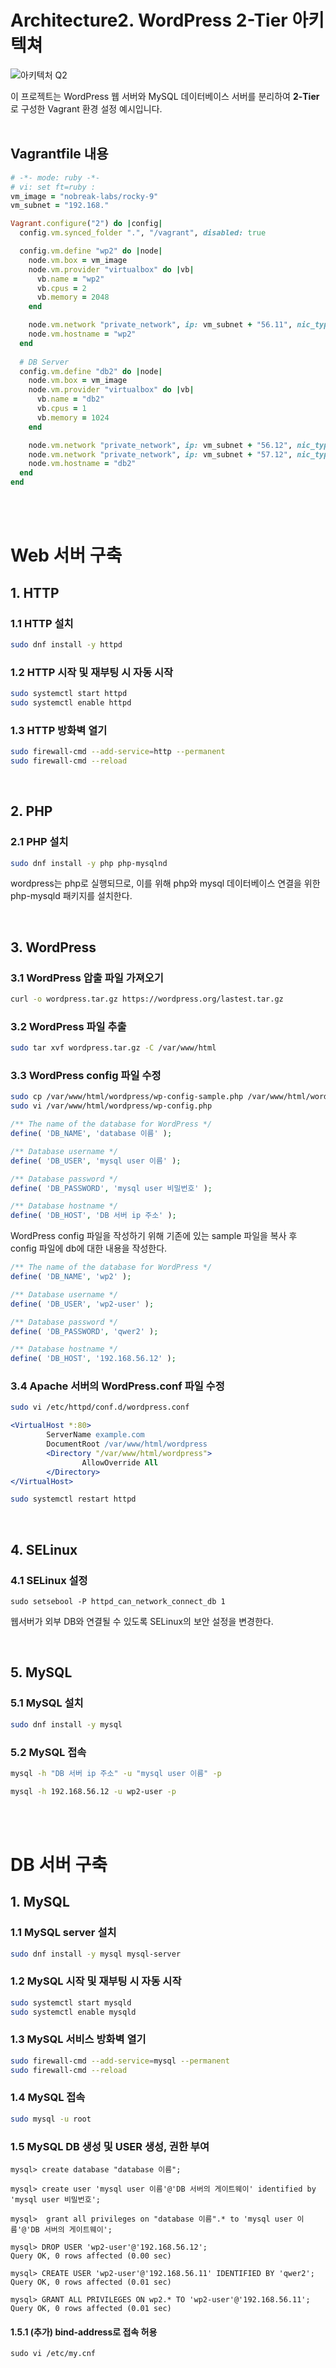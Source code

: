 # Architecture2. WordPress 2-Tier 아키텍쳐
![아키텍처 Q2](https://github.com/user-attachments/assets/6a9b795d-f849-4fcf-a43e-82a65c5ef22d)

이 프로젝트는 WordPress 웹 서버와 MySQL 데이터베이스 서버를 분리하여
**2-Tier**로 구성한 Vagrant 환경 설정 예시입니다. 
<br><br>
## Vagrantfile 내용
```ruby
# -*- mode: ruby -*-
# vi: set ft=ruby :
vm_image = "nobreak-labs/rocky-9"
vm_subnet = "192.168."

Vagrant.configure("2") do |config|
  config.vm.synced_folder ".", "/vagrant", disabled: true

  config.vm.define "wp2" do |node|
    node.vm.box = vm_image
    node.vm.provider "virtualbox" do |vb|
      vb.name = "wp2"
      vb.cpus = 2
      vb.memory = 2048
    end

    node.vm.network "private_network", ip: vm_subnet + "56.11", nic_type: "virtio"
    node.vm.hostname = "wp2"
  end
  
  # DB Server
  config.vm.define "db2" do |node|
    node.vm.box = vm_image
    node.vm.provider "virtualbox" do |vb|
      vb.name = "db2"
      vb.cpus = 1
      vb.memory = 1024
    end

    node.vm.network "private_network", ip: vm_subnet + "56.12", nic_type: "virtio"
    node.vm.network "private_network", ip: vm_subnet + "57.12", nic_type: "virtio"
    node.vm.hostname = "db2"
  end
end
```
<br><br>

# Web 서버 구축


## 1. HTTP

### 1.1 HTTP 설치

```bash
sudo dnf install -y httpd
```
### 1.2 HTTP 시작 및 재부팅 시 자동 시작
```bash
sudo systemctl start httpd
sudo systemctl enable httpd
```
### 1.3 HTTP 방화벽 열기
```bash
sudo firewall-cmd --add-service=http --permanent
sudo firewall-cmd --reload
```
<br>

## 2. PHP

### 2.1 PHP 설치
```bash
sudo dnf install -y php php-mysqlnd
```

wordpress는 php로 실행되므로, 이를 위해 php와 mysql 데이터베이스 연결을 위한 php-mysqld 패키지를 설치한다.

<br>


## 3. WordPress

### 3.1 WordPress 압출 파일 가져오기
```bash
curl -o wordpress.tar.gz https://wordpress.org/lastest.tar.gz
```
### 3.2 WordPress 파일 추출
```bash
sudo tar xvf wordpress.tar.gz -C /var/www/html
```
### 3.3 WordPress config 파일 수정
```bash
sudo cp /var/www/html/wordpress/wp-config-sample.php /var/www/html/wordpress/wp-config.php
sudo vi /var/www/html/wordpress/wp-config.php
```
```php
/** The name of the database for WordPress */
define( 'DB_NAME', 'database 이름' );

/** Database username */
define( 'DB_USER', 'mysql user 이름' );

/** Database password */
define( 'DB_PASSWORD', 'mysql user 비밀번호' );

/** Database hostname */
define( 'DB_HOST', 'DB 서버 ip 주소' );
```
WordPress config 파일을 작성하기 위해 기존에 있는 sample 파일을 복사 후 config 파일에 db에 대한 내용을 작성한다.
```php
/** The name of the database for WordPress */
define( 'DB_NAME', 'wp2' );

/** Database username */
define( 'DB_USER', 'wp2-user' );

/** Database password */
define( 'DB_PASSWORD', 'qwer2' );

/** Database hostname */
define( 'DB_HOST', '192.168.56.12' );
```
### 3.4 Apache 서버의 WordPress.conf 파일 수정
```bash
sudo vi /etc/httpd/conf.d/wordpress.conf
```
```apache
<VirtualHost *:80>
        ServerName example.com
        DocumentRoot /var/www/html/wordpress
        <Directory "/var/www/html/wordpress">
                AllowOverride All
        </Directory>
</VirtualHost>
```
```bash
sudo systemctl restart httpd
```
<br>

## 4. SELinux
### 4.1 SELinux 설정
```sudo
sudo setsebool -P httpd_can_network_connect_db 1
```
웹서버가 외부 DB와 연결될 수 있도록 SELinux의 보안 설정을 변경한다.

<br>


## 5. MySQL
### 5.1 MySQL 설치
```bash
sudo dnf install -y mysql
```
### 5.2 MySQL 접속
```bash
mysql -h "DB 서버 ip 주소" -u "mysql user 이름" -p
```
```bash
mysql -h 192.168.56.12 -u wp2-user -p
```

<br><br>


# DB 서버 구축
## 1. MySQL 
### 1.1 MySQL server 설치
```bash
sudo dnf install -y mysql mysql-server
```
### 1.2 MySQL 시작 및 재부팅 시 자동 시작
```bash
sudo systemctl start mysqld
sudo systemctl enable mysqld
```
### 1.3 MySQL 서비스 방화벽 열기
```bash
sudo firewall-cmd --add-service=mysql --permanent
sudo firewall-cmd --reload
```
### 1.4 MySQL 접속
```bash
sudo mysql -u root
```
### 1.5 MySQL DB 생성 및 USER 생성, 권한 부여
```mysql
mysql> create database "database 이름";

mysql> create user 'mysql user 이름'@'DB 서버의 게이트웨이' identified by 'mysql user 비밀번호';

mysql>  grant all privileges on "database 이름".* to 'mysql user 이름'@'DB 서버의 게이트웨이';
```
```mysql
mysql> DROP USER 'wp2-user'@'192.168.56.12';
Query OK, 0 rows affected (0.00 sec)

mysql> CREATE USER 'wp2-user'@'192.168.56.11' IDENTIFIED BY 'qwer2';
Query OK, 0 rows affected (0.01 sec)

mysql> GRANT ALL PRIVILEGES ON wp2.* TO 'wp2-user'@'192.168.56.11';
Query OK, 0 rows affected (0.01 sec)
```
#### 1.5.1 (추가) bind-address로 접속 허용
```
sudo vi /etc/my.cnf
```

